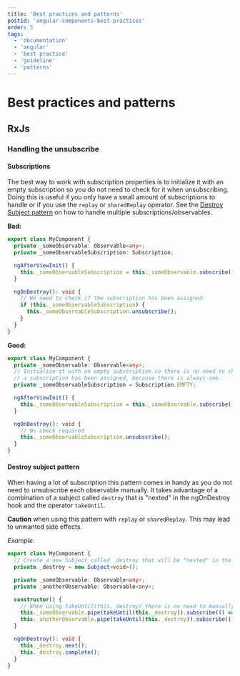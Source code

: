 ```yaml
---
title: 'Best practices and patterns'
postid: 'angular-components-best-practices'
order: 5
tags:
  - 'documentation'
  - 'angular'
  - 'best practice'
  - 'guideline'
  - 'patterns'
---
```


# Best practices and patterns

## RxJs

### Handling the unsubscribe

#### Subscriptions

The best way to work with subscription properties is to initialize it with an
empty subscription so you do not need to check for it when unsubscribing. Doing
this is useful if you only have a small amount of subscriptions to handle or if
you use the `replay` or `sharedReplay` operator. See the
[Destroy Subject pattern](#destroy-subject-pattern) on how to handle multiple
subscriptions/observables.

**Bad:**

```ts
export class MyComponent {
  private _someObservable: Observable<any>;
  private _someObservableSubscription: Subscription;

  ngAfterViewInit() {
    this._someObservableSubscription = this._someObservable.subscribe(() => /* some code */);
  }

  ngOnDestroy(): void {
    // We need to check if the subscription has been assigned.
    if (this._someObservableSubscription) {
      this._someObservableSubscription.unsubscribe();
    }
  }
}
```

**Good:**

```ts
export class MyComponent {
  private _someObservable: Observable<any>;
  // Initialize it with an empty subscription so there is no need to check whether
  // a subscription has been assigned, because there is always one.
  private _someObservableSubscription = Subscription.EMPTY;

  ngAfterViewInit() {
    this._someObservableSubscription = this._someObservable.subscribe(() => /* some code */);
  }

  ngOnDestroy(): void {
    // No check required
    this._someObservableSubscription.unsubscribe();
  }
}
```

#### Destroy subject pattern

When having a lot of subscription this pattern comes in handy as you do not need
to unsubscribe each observable manually. It takes advantage of a combination of
a subject called `destroy` that is "nexted" in the ngOnDestroy hook and the
operator `takeUntil`.

**Caution** when using this pattern with `replay` or `sharedReplay`. This may
lead to unwanted side effects.

_Example:_

```ts
export class MyComponent {
  // Create a new Subject called _destroy that will be "nexted" in the ngOnDestroy hook.
  private _destroy = new Subject<void>();

  private _someObservable: Observable<any>;
  private _anotherObservable: Observable<any>;

  constructor() {
    // When using takeUntil(this._destroy) there is no need to manually unsubscribe.
    this._someObservable.pipe(takeUntil(this._destroy)).subscribe(() => /* some code */);
    this._anotherObservable.pipe(takeUntil(this._destroy)).subscribe(() => /* some code */);
  }

  ngOnDestroy(): void {
    this._destroy.next();
    this._destroy.complete();
  }
}
```
